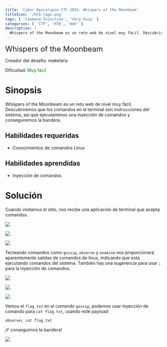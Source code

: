 ```yaml
---
title: 'Cyber Apocalypse CTF 2025: Whispers of the Moonbeam'
titleIcon: '/htb-logo.png'
tags: [ 'Command Injection', 'Very Easy' ]
categories: [ 'CTF', 'HTB', 'Web' ]
description: |
  Whispers of the Moonbeam es un reto web de nivel muy fácil. Descubriremos que los comandos en la terminal son instrucciones del sistema, así que ejecutaremos una inyección de comandos y conseguiremos la bandera.
---
```


<font size='5'>Whispers of the Moonbeam</font>

Creador del desafío: makelaris

Dificultad: <font color='green'>Muy fácil</font>

# Sinopsis

Whispers of the Moonbeam es un reto web de nivel muy fácil. Descubriremos que los comandos en la terminal son instrucciones del sistema, así que ejecutaremos una inyección de comandos y conseguiremos la bandera.

## Habilidades requeridas

- Conocimientos de comandos Linux

## Habilidades aprendidas

- Inyección de comandos

# Solución

Cuando visitamos el sitio, nos recibe una aplicación de terminal que acepta comandos.

![](/htb/cyber-apocalypse/whispers-of-the-moonbeam/index.png)

![](/htb/cyber-apocalypse/whispers-of-the-moonbeam/gossip.png)

![](/htb/cyber-apocalypse/whispers-of-the-moonbeam/injection.png)

Tecleando comandos como `gossip`, `observe` y `examine` nos proporcionará aparentemente salidas de comandos de linux, indicando que está ejecutando comandos del sistema. También hay una sugerencia para usar `;` para la inyección de comandos.

![](/htb/cyber-apocalypse/whispers-of-the-moonbeam/gossip.png)

![](/htb/cyber-apocalypse/whispers-of-the-moonbeam/observe.png)

![](/htb/cyber-apocalypse/whispers-of-the-moonbeam/examine.png)

Vemos el `flag.txt` en el comando `gossip`, podemos usar inyección de comando para `cat flag.txt`, usando este payload:

```sh
observe; cat flag.txt
```

¡Y conseguimos la bandera!

![](/htb/cyber-apocalypse/whispers-of-the-moonbeam/flag.png)